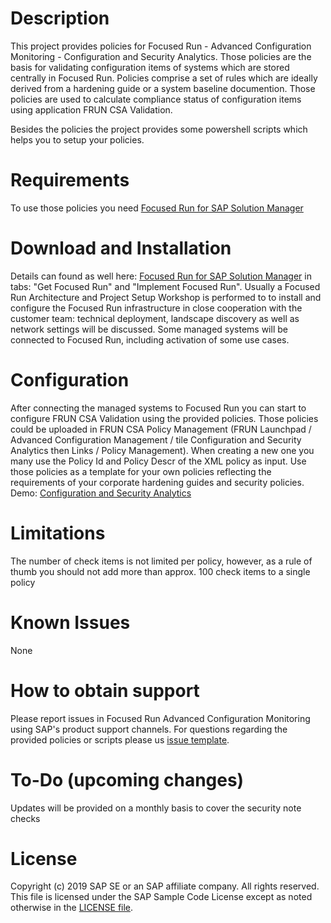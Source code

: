 # Description
This project provides policies for Focused Run - Advanced Configuration Monitoring - Configuration and Security Analytics. Those policies are the basis for validating configuration items of systems which are stored centrally in Focused Run. Policies comprise a set of rules which are ideally derived from a  hardening guide or a system baseline documention. Those policies are used to calculate compliance status of configuration items using application FRUN CSA Validation.

Besides the policies the project provides some powershell scripts which helps you to setup your policies. 
# Requirements
To use those policies you need [Focused Run for SAP Solution Manager](https://support.sap.com/en/alm/focused-solutions/focused-run.html)
# Download and Installation
Details can found as well here: [Focused Run for SAP Solution Manager](https://support.sap.com/en/alm/focused-solutions/focused-run.html)
in tabs: "Get Focused Run" and "Implement Focused Run". 
Usually a Focused Run Architecture and Project Setup Workshop is performed to to install and configure the Focused Run infrastructure in close cooperation with the customer team: technical deployment, landscape discovery as well as network settings will be discussed. Some managed systems will be connected to Focused Run, including activation of some use cases.
# Configuration
After connecting the managed systems to Focused Run you can start to configure FRUN CSA Validation using the provided policies. Those policies could be uploaded in FRUN CSA Policy Management (FRUN Launchpad / Advanced Configuration Management / tile Configuration and Security Analytics then Links / Policy Management). When creating a new one you many use the Policy Id and Policy Descr of the XML policy as input. Use those policies as a template for your own policies reflecting the requirements of your corporate hardening guides and security policies. Demo: [Configuration and Security Analytics ](https://sapvideoa35699dc5.hana.ondemand.com/?entry_id=1_ce0ht4id)
# Limitations
The number of check items is not limited per policy, however, as a rule of thumb you should not add more than approx. 100 check items to a single policy
# Known Issues
None
# How to obtain support
Please report issues in Focused Run Advanced Configuration Monitoring using SAP's product support channels.
For questions regarding the provided policies or scripts please us [issue template](https://github.com/SAP/frun-csa-policies-best-practices/issues).
# To-Do (upcoming changes)
Updates will be provided on a monthly basis to cover the security note checks
# License
Copyright (c) 2019 SAP SE or an SAP affiliate company. All rights reserved.
This file is licensed under the SAP Sample Code License except as noted otherwise in the [LICENSE file](LICENSE).

